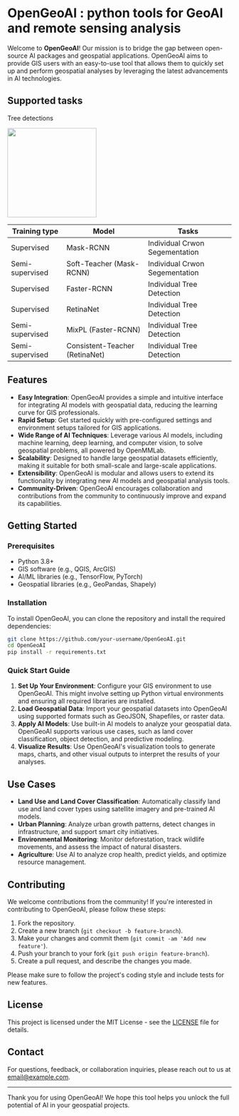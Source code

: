 # OpenGeoAI : python tools for GeoAI and remote sensing analysis

Welcome to **OpenGeoAI**! Our mission is to bridge the gap between open-source AI packages and geospatial applications. OpenGeoAI aims to provide GIS users with an easy-to-use tool that allows them to quickly set up and perform geospatial analyses by leveraging the latest advancements in AI technologies.

## Supported tasks
Tree detections
<p align="left">
  <img src="https://github.com/user-attachments/assets/4223ed22-ad6b-407c-9f89-58350923cefa" width="200" height="auto"/>
</p>

| Training type  | Model | Tasks |
| ------------- | ------------- | ------------- |
| Supervised  | Mask-RCNN  | Individual Crwon Segementation  |
| Semi-supervised | Soft-Teacher (Mask-RCNN)  | Individual Crwon Segementation  |
| Supervised  | Faster-RCNN  | Individual Tree Detection  |
| Supervised  | RetinaNet  | Individual Tree Detection  |
| Semi-supervised  | MixPL (Faster-RCNN)  | Individual Tree Detection  |
| Semi-supervised  | Consistent-Teacher (RetinaNet)  | Individual Tree Detection  |

## Features

- **Easy Integration**: OpenGeoAI provides a simple and intuitive interface for integrating AI models with geospatial data, reducing the learning curve for GIS professionals.
- **Rapid Setup**: Get started quickly with pre-configured settings and environment setups tailored for GIS applications.
- **Wide Range of AI Techniques**: Leverage various AI models, including machine learning, deep learning, and computer vision, to solve geospatial problems, all powered by OpenMMLab.
- **Scalability**: Designed to handle large geospatial datasets efficiently, making it suitable for both small-scale and large-scale applications.
- **Extensibility**: OpenGeoAI is modular and allows users to extend its functionality by integrating new AI models and geospatial analysis tools.
- **Community-Driven**: OpenGeoAI encourages collaboration and contributions from the community to continuously improve and expand its capabilities.

## Getting Started

### Prerequisites

- Python 3.8+
- GIS software (e.g., QGIS, ArcGIS)
- AI/ML libraries (e.g., TensorFlow, PyTorch)
- Geospatial libraries (e.g., GeoPandas, Shapely)

### Installation

To install OpenGeoAI, you can clone the repository and install the required dependencies:

```bash
git clone https://github.com/your-username/OpenGeoAI.git
cd OpenGeoAI
pip install -r requirements.txt
```

### Quick Start Guide

1. **Set Up Your Environment**: Configure your GIS environment to use OpenGeoAI. This might involve setting up Python virtual environments and ensuring all required libraries are installed.
2. **Load Geospatial Data**: Import your geospatial datasets into OpenGeoAI using supported formats such as GeoJSON, Shapefiles, or raster data.
3. **Apply AI Models**: Use built-in AI models to analyze your geospatial data. OpenGeoAI supports various use cases, such as land cover classification, object detection, and predictive modeling.
4. **Visualize Results**: Use OpenGeoAI's visualization tools to generate maps, charts, and other visual outputs to interpret the results of your analyses.

## Use Cases

- **Land Use and Land Cover Classification**: Automatically classify land use and land cover types using satellite imagery and pre-trained AI models.
- **Urban Planning**: Analyze urban growth patterns, detect changes in infrastructure, and support smart city initiatives.
- **Environmental Monitoring**: Monitor deforestation, track wildlife movements, and assess the impact of natural disasters.
- **Agriculture**: Use AI to analyze crop health, predict yields, and optimize resource management.

## Contributing

We welcome contributions from the community! If you're interested in contributing to OpenGeoAI, please follow these steps:

1. Fork the repository.
2. Create a new branch (`git checkout -b feature-branch`).
3. Make your changes and commit them (`git commit -am 'Add new feature'`).
4. Push your branch to your fork (`git push origin feature-branch`).
5. Create a pull request, and describe the changes you made.

Please make sure to follow the project's coding style and include tests for new features.

## License

This project is licensed under the MIT License - see the [LICENSE](LICENSE) file for details.

## Contact

For questions, feedback, or collaboration inquiries, please reach out to us at [email@example.com](mailto:email@example.com).

---

Thank you for using OpenGeoAI! We hope this tool helps you unlock the full potential of AI in your geospatial projects.


